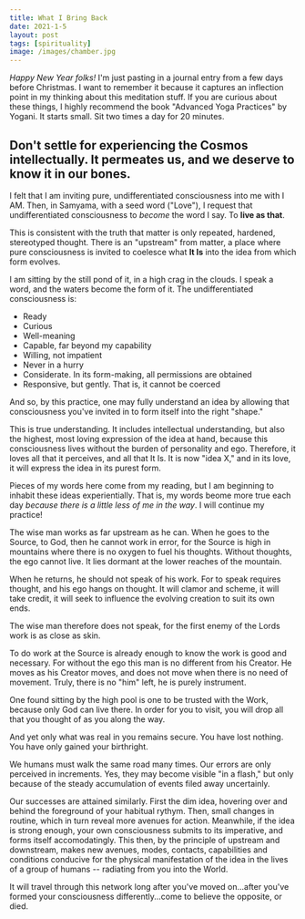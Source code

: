 ```yaml
---
title: What I Bring Back
date: 2021-1-5
layout: post
tags: [spirituality]
image: /images/chamber.jpg
---
```


*Happy New Year folks!* I'm just pasting in a journal entry from a few days before Christmas.
I want to remember it because it captures an inflection point in my thinking about
this meditation stuff. If you are curious about these things, I highly recommend
the book "Advanced Yoga Practices" by Yogani. It starts small. Sit two times a day for
20 minutes.

Don't settle for experiencing the Cosmos intellectually. It permeates us, and we deserve
to know it in our bones.
----

I felt that I am inviting pure, undifferentiated consciousness into me with I AM.
Then, in Samyama, with a seed word ("Love"), I request that undifferentiated
consciousness to *become* the word I say. To **live as that**.

This is consistent with the truth that matter is only repeated, hardened,
stereotyped thought. There is an "upstream" from matter, a place where pure
consciousness is invited to coelesce what **It Is** into the idea from which form
evolves.

I am sitting by the still pond of it, in a high crag in the clouds. I speak a word,
and the waters become the form of it. The undifferentiated consciousness is:

 * Ready
 * Curious
 * Well-meaning
 * Capable, far beyond my capability
 * Willing, not impatient
 * Never in a hurry
 * Considerate. In its form-making, all permissions are obtained
 * Responsive, but gently. That is, it cannot be coerced

And so, by this practice, one may fully understand an idea by allowing that consciousness
you've invited in to form itself into the right "shape."

This is true understanding. It includes intellectual understanding, but also the highest,
most loving expression of the idea at hand, because this consciousness lives without the
burden of personality and ego. Therefore, it loves all that it perceives, and all that It
Is. It is now "idea X," and in its love, it will express the idea in its purest form.

Pieces of my words here come from my reading, but I am beginning to inhabit these ideas
experientially. That is, my words beome more true each day *because there is a little less
of me in the way*. I will continue my practice!

The wise man works as far upstream as he can. When he goes to the Source, to God, then he
cannot work in error, for the Source is high in mountains where there is no oxygen to
fuel his thoughts. Without thoughts, the ego cannot live. It lies dormant at the lower
reaches of the mountain.

When he returns, he should not speak of his work. For to speak requires thought, and his
ego hangs on thought. It will clamor and scheme, it will take credit, it will seek to
influence the evolving creation to suit its own ends.

The wise man therefore does not speak, for the first enemy of the Lords work is as close
as skin.

To do work at the Source is already enough to know the work is good and necessary. For
without the ego this man is no different from his Creator. He moves as his Creator moves,
and does not move when there is no need of movement. Truly, there is no "him" left, he is
purely instrument.

One found sitting by the high pool is one to be trusted with the Work, because only God
can live there. In order for you to visit, you will drop all that you thought of as you
along the way.

And yet only what was real in you remains secure. You have lost nothing. You have only
gained your birthright.

We humans must walk the same road many times. Our errors are only perceived in increments.
Yes, they may become visible "in a flash," but only because of the steady accumulation of
events filed away uncertainly.

Our successes are attained similarly. First the dim idea, hovering over and behind the
foreground of your habitual rythym. Then, small changes in routine, which in turn reveal
more avenues for action. Meanwhile, if the idea is strong enough, your own consciousness
submits to its imperative, and forms itself accomodatingly. This then, by the
principle of upstream and downstream, makes new avenues, modes, contacts, capabilities
and conditions conducive for the physical manifestation of the idea in the lives of
a group of humans -- radiating from you into the World.

It will travel through this network long after you've moved on...after you've formed your
consciousness differently...come to believe the opposite, or died.

